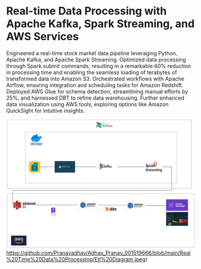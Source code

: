 # Real-time Data Processing with Apache Kafka, Spark Streaming, and AWS Services
Engineered a real-time stock market data pipeline leveraging Python, Apache Kafka, and Apache Spark Streaming. Optimized data processing through Spark submit commands, resulting in a remarkable 60% reduction in processing time and enabling the seamless loading of terabytes of transformed data into Amazon S3. Orchestrated workflows with Apache Airflow, ensuring integration and scheduling tasks for Amazon Redshift. Deployed AWS Glue for schema detection, streamlining manual efforts by 25%, and harnessed DBT to refine data warehousing. Further enhanced data visualization using AWS tools, exploring options like Amazon QuickSight for intuitive insights.

![Pipeline Diagram](https://github.com/Pranavadhav/Adhav_Pranav_001519666/blob/main/Real%20Time%20Data%20Processing/Etl%20Diagram.jpeg)https://github.com/Pranavadhav/Adhav_Pranav_001519666/blob/main/Real%20Time%20Data%20Processing/Etl%20Diagram.jpeg)
